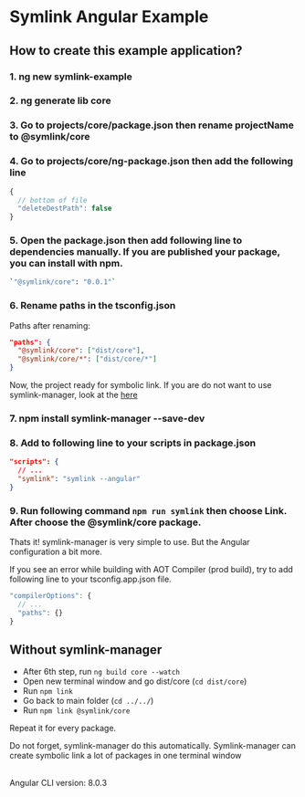 <h1> Symlink Angular Example </h1>

<h2> How to create this example application?</h2>

### 1. ng new symlink-example

### 2. ng generate lib core

### 3. Go to projects/core/package.json then rename projectName to @symlink/core

### 4. Go to projects/core/ng-package.json then add the following line

```js
{
  // bottom of file
  "deleteDestPath": false
}
```

### 5. Open the package.json then add following line to dependencies manually. If you are published your package, you can install with npm.

```bash
`"@symlink/core": "0.0.1"`
```

### 6. Rename paths in the tsconfig.json

Paths after renaming:

```json
"paths": {
  "@symlink/core": ["dist/core"],
  "@symlink/core/*": ["dist/core/*"]
}
```

Now, the project ready for symbolic link. If you are do not want to use symlink-manager, look at the <a href="#Without-symlink-manager">here</a>

### 7. npm install symlink-manager --save-dev

### 8. Add to following line to your scripts in package.json

```json
"scripts": {
  // ...
  "symlink": "symlink --angular"
}
```

### 9. Run following command `npm run symlink` then choose Link. After choose the @symlink/core package.

Thats it! symlink-manager is very simple to use. But the Angular configuration a bit more.

If you see an error while building with AOT Compiler (prod build), try to add following line to your tsconfig.app.json file.

```js
"compilerOptions": {
  // ...
  "paths": {}
}
```

## Without symlink-manager

- After 6th step, run `ng build core --watch`
- Open new terminal window and go dist/core (`cd dist/core`)
- Run `npm link`
- Go back to main folder (`cd ../../`)
- Run `npm link @symlink/core`

Repeat it for every package.

Do not forget, symlink-manager do this automatically. Symlink-manager can create symbolic link a lot of packages in one terminal window

<br>
<span>Angular CLI version: 8.0.3 </span>
